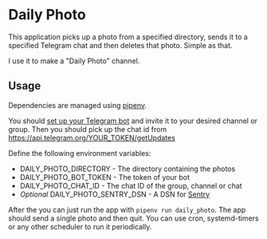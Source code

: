 # Daily Photo

This application picks up a photo from a specified directory, sends it to a specified Telegram chat
and then deletes that photo. Simple as that.

I use it to make a "Daily Photo" channel.

## Usage

Dependencies are managed using [pipenv](https://pipenv.readthedocs.io/en/latest/).

You should [set up your Telegram bot](https://core.telegram.org/bots#6-botfather) and invite it to
your desired channel or group. Then you should pick up the chat id from
https://api.telegram.org/YOUR_TOKEN/getUpdates

Define the following environment variables:
* DAILY_PHOTO_DIRECTORY - The directory containing the photos
* DAILY_PHOTO_BOT_TOKEN - The token of your bot
* DAILY_PHOTO_CHAT_ID - The chat ID of the group, channel or chat
* *Optional* DAILY_PHOTO_SENTRY_DSN - A DSN for [Sentry](https://sentry.io/welcome/)

After the you can just run the app with `pipenv run daily_photo`. The app should send a single photo
and then quit. You can use cron, systemd-timers or any other scheduler to run it periodically.
